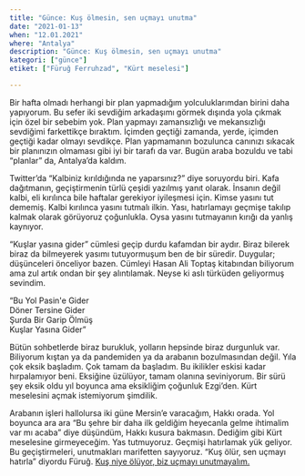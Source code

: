 ```yaml
---
title: "Günce: Kuş ölmesin, sen uçmayı unutma"
date: "2021-01-13"
when: "12.01.2021"
where: "Antalya"
description: "Günce: Kuş ölmesin, sen uçmayı unutma"
kategori: ["günce"]
etiket: ["Füruğ Ferruhzad", "Kürt meselesi"]

---
```


Bir hafta olmadı herhangi bir plan yapmadığım yolculuklarımdan birini daha yapıyorum. Bu sefer iki sevdiğim arkadaşımı görmek dışında yola çıkmak için özel bir sebebim yok. Plan yapmayı zamansızlığı ve mekansızlığı sevdiğimi farkettikçe bıraktım. İçimden geçtiği zamanda, yerde, içimden geçtiği kadar olmayı sevdikçe. Plan yapmamanın bozulunca canınızı sıkacak bir planınızın olmaması gibi iyi bir tarafı da var. Bugün araba bozuldu ve tabi “planlar” da, Antalya’da kaldım. 
 
<!--more-->

Twitter’da “Kalbiniz kırıldığında ne yaparsınız?” diye soruyordu biri. Kafa dağıtmanın, geçiştirmenin türlü çeşidi yazılmış yanıt olarak. İnsanın değil kalbi, eli kırılınca bile haftalar gerekiyor iyileşmesi için. Kimse yasını tut dememiş. Kalbi kırılınca yasını tutmalı ilkin. Yası, hatırlamayı geçmişe takılıp kalmak olarak görüyoruz çoğunlukla. Oysa yasını tutmayanın kırığı da yanlış kaynıyor.

“Kuşlar yasına gider” cümlesi geçip durdu kafamdan bir aydır. Biraz bilerek biraz da bilmeyerek yasımı tutuyormuşum ben de bir süredir. Duygular; düşünceleri önceliyor bazen. Cümleyi Hasan Ali Toptaş kitabından biliyorum ama zul artık ondan bir şey alıntılamak. Neyse ki aslı türküden geliyormuş sevindim. 

“Bu Yol Pasin'e Gider  
Döner Tersine Gider  
Şurda Bir Garip Ölmüş  
Kuşlar Yasına Gider”  

Bütün sohbetlerde biraz burukluk, yolların hepsinde biraz durgunluk var. Biliyorum kıştan ya da pandemiden ya da arabanın bozulmasından değil. Yıla çok eksik başladım. Çok tamam da başladım. Bu ikilikler eskisi kadar hırpalamıyor beni. Eksiğine üzülüyor, tamam olanına seviniyorum. Bir sürü şey eksik oldu yıl boyunca ama eksikliğim çoğunluk Ezgi’den. Kürt meselesini açmak istemiyorum şimdilik. 

Arabanın işleri hallolursa iki güne Mersin’e varacağım, Hakkı orada. Yol boyunca ara ara “Bu şehre bir daha ilk geldiğim heyecanla gelme ihtimalim var mı acaba” diye düşündüm, Hakkı kusura bakmasın. Dediğim gibi Kürt meselesine girmeyeceğim. Yas tutmuyoruz. Geçmişi hatırlamak yük geliyor. Bu geçiştirmeleri, unutmakları marifetten sayıyoruz. “Kuş ölür, sen uçmayı hatırla” diyordu Füruğ. [Kuş niye ölüyor, biz uçmayı unutmayalım.](https://www.burakaltundal.com/siirler/tek-tikla/)
